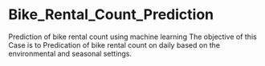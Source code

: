 # Bike_Rental_Count_Prediction
Prediction of bike rental count using machine learning 
The objective of this Case is to Predication of bike rental count on daily based on the
environmental and seasonal settings.
